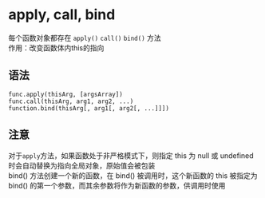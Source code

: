 # apply, call, bind
每个函数对象都存在 `apply()` `call()` `bind()` 方法  
作用：改变函数体内this的指向

## 语法
`func.apply(thisArg, [argsArray])`  
`func.call(thisArg, arg1, arg2, ...)`  
`function.bind(thisArg[, arg1[, arg2[, ...]]])`

## 注意
对于`apply`方法，如果函数处于非严格模式下，则指定 this 为 null 或 undefined 时会自动替换为指向全局对象，原始值会被包装  
bind() 方法创建一个新的函数，在 bind() 被调用时，这个新函数的 this 被指定为 bind() 的第一个参数，而其余参数将作为新函数的参数，供调用时使用
